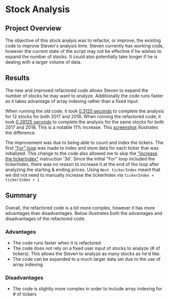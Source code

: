 # Stock Analysis

## Project Overview
The objective of this stock analyis was to refactor, or improve, the existing code to improve Steven's analysis time.
Steven currently has working code, however the current state of the script may not be effective if he wishes to expand the number of stocks.
It could also potentially take longer if he is dealing with a larger volume of data.

## Results
The new and improved refactored code allows Steven to expand the number of stocks he may want to analyze.
Additionally the code runs faster as it takes advantage of array indexing rather than a fixed input.

When running the old code, it took [0.3125 seconds](2017_Initial_Code.png) to complete the analysis for 12 stocks for both 2017 and 2018.
When running the refactored code, it took [0.28125 seconds](2017_Refactored_Code.png) to complete the analysis for the same stocks for both 2017 and 2018.
This is a notable 11% increase. This [screenshot](Old_vs_Refactored_Runtimes.png) illustrates the difference.

The improvement was due to being able to count and index the tickers.
The first ["For" loop](For_Loop_Init.png) was made to index and store data for each ticker that was initialized. 
This change to the code also allowed me to skip the ["increase the tickerIndex"](tickerIndex.png) instruction '3d'. 
Since the initial "For" loop included the tickerIndex, there was no reason to increase it at the end of the loop after analyzing the starting & ending prices.
Using ``` Next tickerIndex ``` meant that we did not need to manually increase the tickerIndex via ```tickerIndex = tickerIndex + 1```


## Summary

Overall, the refactored code is a bit more complex, however it has more advantages than disadvantages.
Below illustrates both the advantages and disadvantages of the refactored code.

### Advantages
* The code runs faster when it is refactored
* The code does not rely on a fixed user input of stocks to analyze (# of tickers). This allows the Steven to analyze as many stocks as he'd like.
* The code can be expanded to a much larger data set due to the use of array indexing

### Disadvantages
* The code is slightly more complex in order to include array indexing for # of tickers
